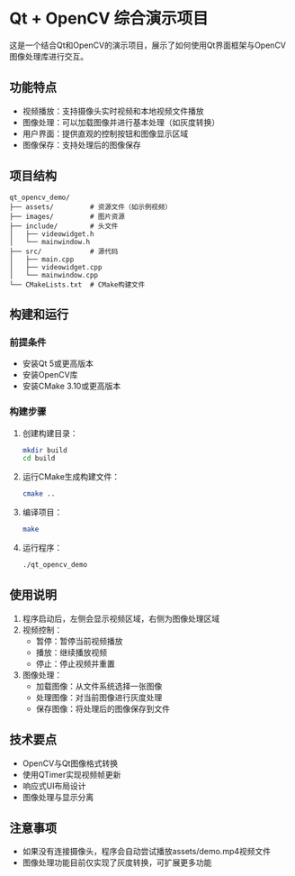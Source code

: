 # Qt + OpenCV 综合演示项目

这是一个结合Qt和OpenCV的演示项目，展示了如何使用Qt界面框架与OpenCV图像处理库进行交互。

## 功能特点

- 视频播放：支持摄像头实时视频和本地视频文件播放
- 图像处理：可以加载图像并进行基本处理（如灰度转换）
- 用户界面：提供直观的控制按钮和图像显示区域
- 图像保存：支持处理后的图像保存

## 项目结构

```
qt_opencv_demo/
├── assets/         # 资源文件（如示例视频）
├── images/         # 图片资源
├── include/        # 头文件
│   ├── videowidget.h
│   └── mainwindow.h
├── src/            # 源代码
│   ├── main.cpp
│   ├── videowidget.cpp
│   └── mainwindow.cpp
└── CMakeLists.txt  # CMake构建文件
```

## 构建和运行

### 前提条件

- 安装Qt 5或更高版本
- 安装OpenCV库
- 安装CMake 3.10或更高版本

### 构建步骤

1. 创建构建目录：
   ```bash
   mkdir build
   cd build
   ```

2. 运行CMake生成构建文件：
   ```bash
   cmake ..
   ```

3. 编译项目：
   ```bash
   make
   ```

4. 运行程序：
   ```bash
   ./qt_opencv_demo
   ```

## 使用说明

1. 程序启动后，左侧会显示视频区域，右侧为图像处理区域
2. 视频控制：
   - 暂停：暂停当前视频播放
   - 播放：继续播放视频
   - 停止：停止视频并重置
3. 图像处理：
   - 加载图像：从文件系统选择一张图像
   - 处理图像：对当前图像进行灰度处理
   - 保存图像：将处理后的图像保存到文件

## 技术要点

- OpenCV与Qt图像格式转换
- 使用QTimer实现视频帧更新
- 响应式UI布局设计
- 图像处理与显示分离

## 注意事项

- 如果没有连接摄像头，程序会自动尝试播放assets/demo.mp4视频文件
- 图像处理功能目前仅实现了灰度转换，可扩展更多功能

